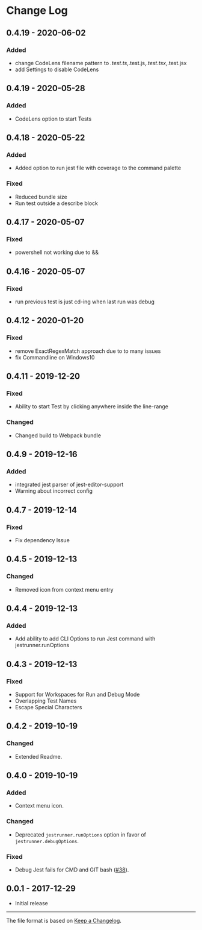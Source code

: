 # Change Log

## 0.4.19 - 2020-06-02

### Added

- change CodeLens filename pattern to *.test.ts,*.test.js,*.test.tsx,*.test.jsx
- add Settings to disable CodeLens

## 0.4.19 - 2020-05-28

### Added

- CodeLens option to start Tests

## 0.4.18 - 2020-05-22

### Added

- Added option to run jest file with coverage to the command palette

### Fixed
- Reduced bundle size
- Run test outside a describe block

## 0.4.17 - 2020-05-07

### Fixed

- powershell not working due to &&

## 0.4.16 - 2020-05-07

### Fixed

- run previous test is just cd-ing when last run was debug

## 0.4.12 - 2020-01-20

### Fixed

- remove ExactRegexMatch approach due to to many issues
- fix Commandline on Windows10

## 0.4.11 - 2019-12-20

### Fixed

- Ability to start Test by clicking anywhere inside the line-range

### Changed

- Changed build to Webpack bundle

## 0.4.9 - 2019-12-16

### Added

- integrated jest parser of jest-editor-support
- Warning about incorrect config

## 0.4.7 - 2019-12-14

### Fixed

- Fix dependency Issue

## 0.4.5 - 2019-12-13

### Changed

- Removed icon from context menu entry

## 0.4.4 - 2019-12-13

### Added

- Add ability to add CLI Options to run Jest command with jestrunner.runOptions

## 0.4.3 - 2019-12-13

### Fixed

- Support for Workspaces for Run and Debug Mode
- Overlapping Test Names
- Escape Special Characters

## 0.4.2 - 2019-10-19
 
### Changed 

- Extended Readme.

## 0.4.0 - 2019-10-19

### Added

- Context menu icon.

### Changed

- Deprecated `jestrunner.runOptions` option in favor of `jestrunner.debugOptions`.

### Fixed

- Debug Jest fails for CMD and GIT bash ([#38](https://github.com/firsttris/vscode-jest-runner/issues/38)).

## 0.0.1 - 2017-12-29

- Initial release

---

The file format is based on [Keep a Changelog](http://keepachangelog.com/).
